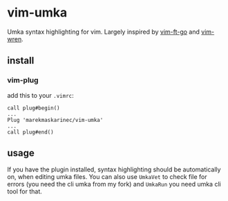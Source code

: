# vim-umka
Umka syntax highlighting for vim. Largely inspired by [vim-ft-go](https://github.com/google/vim-ft-go) and [vim-wren](https://github.com/lluchs/vim-wren).

## install

### vim-plug

add this to your `.vimrc`:

```
call plug#begin()
...
Plug 'marekmaskarinec/vim-umka'
...
call plug#end()
```

## usage

If you have the plugin installed, syntax highlighting should be automatically on, when editing umka files. You can also use `UmkaVet` to check file for errors (you need the cli umka from my fork) and `UmkaRun` you need umka cli tool for that.
